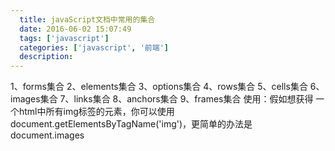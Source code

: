 ```yaml
---
  title: javaScript文档中常用的集合
  date: 2016-06-02 15:07:49
  tags: ['javascript']
  categories: ['javascript', '前端']
  description:
---
```



1、forms集合
2、elements集合
3、options集合
4、rows集合
5、cells集合
6、images集合
7、links集合
8、anchors集合
9、frames集合
使用：假如想获得 一个html中所有img标签的元素，你可以使用document.getElementsByTagName('img')，更简单的办法是document.images


